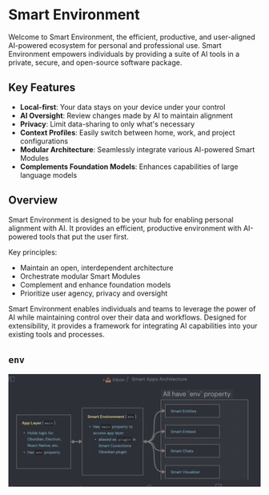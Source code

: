 # Smart Environment

Welcome to Smart Environment, the efficient, productive, and user-aligned AI-powered ecosystem for personal and professional use. Smart Environment empowers individuals by providing a suite of AI tools in a private, secure, and open-source software package.

## Key Features

- **Local-first**: Your data stays on your device under your control
- **AI Oversight**: Review changes made by AI to maintain alignment 
- **Privacy**: Limit data-sharing to only what's necessary
- **Context Profiles**: Easily switch between home, work, and project configurations
- **Modular Architecture**: Seamlessly integrate various AI-powered Smart Modules
- **Complements Foundation Models**: Enhances capabilities of large language models

## Overview

Smart Environment is designed to be your hub for enabling personal alignment with AI. It provides an efficient, productive environment with AI-powered tools that put the user first.

Key principles:
- Maintain an open, interdependent architecture 
- Orchestrate modular Smart Modules
- Complement and enhance foundation models
- Prioritize user agency, privacy and oversight

Smart Environment enables individuals and teams to leverage the power of AI while maintaining control over their data and workflows. Designed for extensibility, it provides a framework for integrating AI capabilities into your existing tools and processes.

## `env`

![](../assets/Smart%20Env%20env%20property.png)